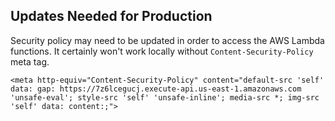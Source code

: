 
## Updates Needed for Production

Security policy may need to be updated in order to access the AWS Lambda functions. It certainly won't work locally without `Content-Security-Policy` meta tag. 

`<meta http-equiv="Content-Security-Policy" content="default-src 'self' data: gap: https://7z6lcegucj.execute-api.us-east-1.amazonaws.com 'unsafe-eval'; style-src 'self' 'unsafe-inline'; media-src *; img-src 'self' data: content:;">`
